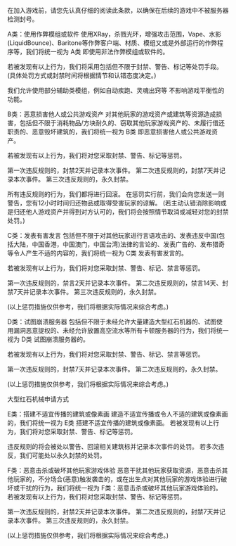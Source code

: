 在加入游戏前，请您先认真仔细的阅读此条款，以确保在后续的游戏中不被服务器检测封号。

A类：使用作弊模组或软件
使用XRay，杀戮光环，增强攻击范围，Vape、水影(LiquidBounce)、Baritone等作弊客户端、材质、模组又或是外部运行的作弊程序等，我们将统一视为 A类 即使用非法作弊模组或软件的。

若被发现有以上行为，我们将采用包括但不限于封禁、警告、标记等处罚手段。
(具体处罚方式或封禁时间将根据情节和认错态度决定。)

我们允许使用部分辅助类模组，例如自动疾跑、灵魂出窍等 不影响游戏平衡性的功能。

B类：恶意损害他人或公共游戏资产
对其他玩家的游戏资产或建筑等资源造成损害，包括但不限于消耗物品/方块耐久的、窃取其他玩家游戏资产的、未履行借还职责的、恶意毁坏建筑的，我们将统一视为 B类 即恶意损害他人或公共游戏资产。

若被发现有以上行为，我们将对您采取封禁、警告、标记等惩罚。

第一次违反规则的，封禁2天并记录本次事件。
第二次违反规则的，封禁7天并记录本次事件。
第三次违反规则的，永久封禁。

所有违反规则的行为，我们都将进行回滚。
在惩罚实行前，我们会向您发送一则警告，您有12小时时间归还物品或取得受害玩家的谅解。
(若主动认错消除影响或是归还他人游戏资产并得到对方认可的，我们将会按照情节取消或减轻对您的封禁处罚。)

C类：发表有害发言
包括但不限于对其他玩家进行言语攻击的、发表违反中国(包括大陆，中国香港，中国澳门，中国台湾)法律的言论的、发表广告的、发布猎奇等令人产生不适的内容的，我们将统一视为 C类 发表有害发言的。

若被发现有以上行为，我们将对您采取封禁、警告、标记、禁言等惩罚。

第一次违反规则的，禁言2天并记录本次事件。
第二次违反规则的，禁言14天、封禁7天并记录本次事件。
第三次违反规则的，永久封禁。

(以上惩罚措施仅供参考，我们将根据实际情况来综合考虑。)

D类：试图崩溃服务器
包括但不限于未经允许大量建造大型红石机器的、试图使用漏洞恶意提权的、未经允许放置高空流水等所有卡顿服务器的行为，我们将统一视为 D类 试图崩溃服务器的。

若被发现有以上行为，我们将对您采取封禁、警告、标记、禁言等惩罚。

第一次违反规则的，封禁7天并记录本次事件。
第二次违反规则的，永久封禁。

(以上惩罚措施仅供参考，我们将根据实际情况来综合考虑。)

大型红石机械申请方式

E类：搭建不适宜传播的建筑或像素画
建造不适宜传播或令人不适的建筑或像素画的，我们将统一视为 E类 搭建不适宜传播的建筑或像素画。
若被发现有以上行为，我们将对您采取封禁、警告、标记等惩罚。

违反规则的将会被处以警告、回滚相关建筑标并记录本次事件的处罚。
若多次违反，我们可能处以永久封禁的处罚。

F类：恶意击杀或破坏其他玩家游戏体验
恶意干扰其他玩家获取资源，恶意击杀其他玩家的，不分场合(恶意)触发袭击的，或在出生点对其他玩家的游戏体验进行破坏或干扰的行为，我们将统一视为 F类：恶意击杀或破坏其他玩家游戏体验的。
若被发现有以上行为，我们将对您采取封禁、警告、标记等惩罚。

第一次违反规则的，封禁2天并记录本次事件。
第二次违反规则的，封禁7天并记录本次事件。
第三次违反规则的，永久封禁。

(以上惩罚措施仅供参考，我们将根据实际情况来综合考虑。)
